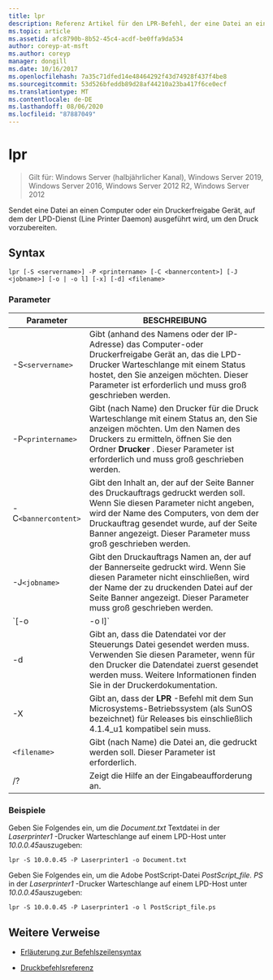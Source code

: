 ```yaml
---
title: lpr
description: Referenz Artikel für den LPR-Befehl, der eine Datei an einen Computer oder ein Druckerfreigabe Gerät sendet, auf dem der LPD-Dienst (Line Printer Daemon) ausgeführt wird, um den Druck vorzubereiten.
ms.topic: article
ms.assetid: afc8790b-8b52-45c4-acdf-be0ffa9da534
author: coreyp-at-msft
ms.author: coreyp
manager: dongill
ms.date: 10/16/2017
ms.openlocfilehash: 7a35c71dfed14e48464292f43d74928f437f4be8
ms.sourcegitcommit: 53d526bfeddb89d28af44210a23ba417f6ce0ecf
ms.translationtype: MT
ms.contentlocale: de-DE
ms.lasthandoff: 08/06/2020
ms.locfileid: "87887049"
---
```

# <a name="lpr"></a>lpr

> Gilt für: Windows Server (halbjährlicher Kanal), Windows Server 2019, Windows Server 2016, Windows Server 2012 R2, Windows Server 2012

Sendet eine Datei an einen Computer oder ein Druckerfreigabe Gerät, auf dem der LPD-Dienst (Line Printer Daemon) ausgeführt wird, um den Druck vorzubereiten.

## <a name="syntax"></a>Syntax

```
lpr [-S <servername>] -P <printername> [-C <bannercontent>] [-J <jobname>] [-o | -o l] [-x] [-d] <filename>
```

### <a name="parameters"></a>Parameter

| Parameter | BESCHREIBUNG |
| --------- | ----------- |
| -S`<servername>` | Gibt (anhand des Namens oder der IP-Adresse) das Computer-oder Druckerfreigabe Gerät an, das die LPD-Drucker Warteschlange mit einem Status hostet, den Sie anzeigen möchten.  Dieser Parameter ist erforderlich und muss groß geschrieben werden. |
| -P`<printername> `| Gibt (nach Name) den Drucker für die Druck Warteschlange mit einem Status an, den Sie anzeigen möchten. Um den Namen des Druckers zu ermitteln, öffnen Sie den Ordner **Drucker** . Dieser Parameter ist erforderlich und muss groß geschrieben werden. |
| -C`<bannercontent>` | Gibt den Inhalt an, der auf der Seite Banner des Druckauftrags gedruckt werden soll. Wenn Sie diesen Parameter nicht angeben, wird der Name des Computers, von dem der Druckauftrag gesendet wurde, auf der Seite Banner angezeigt. Dieser Parameter muss groß geschrieben werden. |
| -J`<jobname>` | Gibt den Druckauftrags Namen an, der auf der Bannerseite gedruckt wird. Wenn Sie diesen Parameter nicht einschließen, wird der Name der zu druckenden Datei auf der Seite Banner angezeigt. Dieser Parameter muss groß geschrieben werden. |
| `[-o | -o l]` | Gibt den Dateityp an, den Sie drucken möchten. Der Parameter **-o** gibt an, dass Sie eine Textdatei drucken möchten. Der Parameter **-o l** gibt an, dass Sie eine Binärdatei (z. b. eine PostScript-Datei) drucken möchten. |
| -d | Gibt an, dass die Datendatei vor der Steuerungs Datei gesendet werden muss. Verwenden Sie diesen Parameter, wenn für den Drucker die Datendatei zuerst gesendet werden muss. Weitere Informationen finden Sie in der Druckerdokumentation. |
| -X | Gibt an, dass der **LPR** -Befehl mit dem Sun Microsystems-Betriebssystem (als SunOS bezeichnet) für Releases bis einschließlich 4.1.4_u1 kompatibel sein muss. |
| `<filename>` | Gibt (nach Name) die Datei an, die gedruckt werden soll. Dieser Parameter ist erforderlich. |
| /? | Zeigt die Hilfe an der Eingabeaufforderung an. |

### <a name="examples"></a>Beispiele

Geben Sie Folgendes ein, um die *Document.txt* Textdatei in der *Laserprinter1* -Drucker Warteschlange auf einem LPD-Host unter *10.0.0.45*auszugeben:

```
lpr -S 10.0.0.45 -P Laserprinter1 -o Document.txt
```

Geben Sie Folgendes ein, um die Adobe PostScript-Datei *PostScript_file. PS* in der *Laserprinter1* -Drucker Warteschlange auf einem LPD-Host unter *10.0.0.45*auszugeben:

```
lpr -S 10.0.0.45 -P Laserprinter1 -o l PostScript_file.ps
```

## <a name="additional-references"></a>Weitere Verweise

- [Erläuterung zur Befehlszeilensyntax](command-line-syntax-key.md)

- [Druckbefehlsreferenz](print-command-reference.md)
